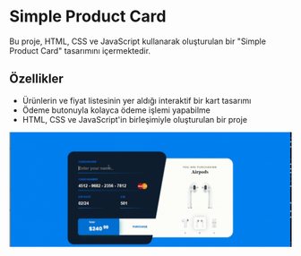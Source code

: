# Simple Product Card

Bu proje, HTML, CSS ve JavaScript kullanarak oluşturulan bir "Simple Product Card" tasarımını içermektedir. 
## Özellikler

- Ürünlerin ve fiyat listesinin yer aldığı interaktif bir kart tasarımı
- Ödeme butonuyla kolayca ödeme işlemi yapabilme
- HTML, CSS ve JavaScript'in birleşimiyle oluşturulan bir proje

![proje gif](/gif%20klasörü/proje.gif)

